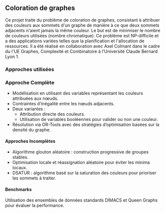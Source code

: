 ## Coloration de graphes

Ce projet traite du problème de coloration de graphes, consistant à attribuer des couleurs aux sommets d'un graphe de manière à ce que deux sommets adjacents n'aient jamais la même couleur. Le but est de minimiser le nombre de couleurs utilisées (nombre chromatique). Ce problème est NP-difficile et a des applications variées telles que la planification et l'allocation de ressources. Il a été réalisé en collaboration avec Axel Colmant dans le cadre du l'UE Graphes, Complexité et Combinatoire à l'Université Claude Bernard Lyon 1.

### Approches utilisées

### Approche Complète
- Modélisation en utilisant des variables représentant les couleurs attribuées aux nœuds.
- Contraintes d’inégalité entre les nœuds adjacents.
- Deux variantes :
    - Attribution directe des couleurs.
    - Utilisation de variables booléennes pour valider ou non une couleur.
- Résolution via OR-Tools avec des stratégies d’optimisation basées sur la densité du graphe.

#### Approches Incomplètes
- Algorithme glouton aléatoire : construction progressive de groupes stables.
- Optimisation locale et réassignation aléatoire pour éviter les minima locaux.
- DSATUR : algorithme basé sur la saturation des couleurs pour prioriser les sommets à traiter.

#### Benchmarks
Utilisation des ensembles de données standards DIMACS et Queen Graphs pour évaluer la performance.
